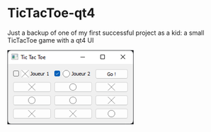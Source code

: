 # TicTacToe-qt4
Just a backup of one of my first successful project as a kid: a small TicTacToe game with a qt4 UI

![screenshot](./TicTacToe.png)

